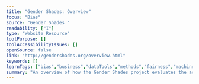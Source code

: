 ```yaml
---
title: "Gender Shades: Overview"
focus: "Bias"
source: "Gender Shades "
readability: ["I"]
type: "Website Resource"
toolPurpose: []
toolAccessibilityIssues: []
openSource: false
link: "http://gendershades.org/overview.html"
keywords: []
learnTags: ["bias","business","dataTools","methods","fairness","machineLearning","researchCentre"]
summary: "An overview of how the Gender Shades project evaluates the accuracy of AI-powered gender classification systems. "
---
```


